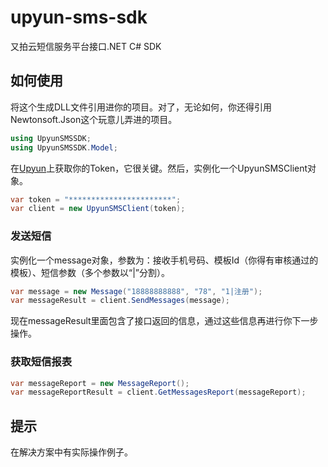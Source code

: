 # upyun-sms-sdk
又拍云短信服务平台接口.NET C# SDK

## 如何使用

将这个生成DLL文件引用进你的项目。对了，无论如何，你还得引用Newtonsoft.Json这个玩意儿弄进的项目。
```csharp
using UpyunSMSSDK;
using UpyunSMSSDK.Model;
```
在[Upyun](https://sms.upyun.com/settings)上获取你的Token，它很关键。然后，实例化一个UpyunSMSClient对象。
```csharp
var token = "***********************";
var client = new UpyunSMSClient(token);
```

### 发送短信
实例化一个message对象，参数为：接收手机号码、模板Id（你得有审核通过的模板）、短信参数（多个参数以“|”分割）。
```csharp
var message = new Message("18888888888", "78", "1|注册");
var messageResult = client.SendMessages(message);
```

现在messageResult里面包含了接口返回的信息，通过这些信息再进行你下一步操作。

### 获取短信报表
```csharp
var messageReport = new MessageReport();
var messageReportResult = client.GetMessagesReport(messageReport);
```

## 提示
在解决方案中有实际操作例子。
